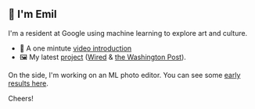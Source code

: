 ## 👋 I'm Emil

I'm a resident at Google using machine learning to explore art and culture.

- 🎥 A one mintute [video introduction](https://www.youtube.com/watch?v=xKPk7tG2upc)
- 🖼 My latest [project](https://artsandculture.google.com/story/the-klimt-color-enigma/SQWxuZfE5ki3mQ?hl=en) ([Wired](https://www.wired.com/story/artificial-intelligence-reviving-lost-art/) & [the Washington Post](https://www.washingtonpost.com/entertainment/museums/gustav-klimt-google-digital-reconstructions/2021/12/28/4a18f61e-36a5-11ec-8be3-e14aaacfa8ac_story.html)).

On the side, I'm working on an ML photo editor. You can see some [early results here](https://www.reddit.com/user/emilwallner/).

Cheers!
